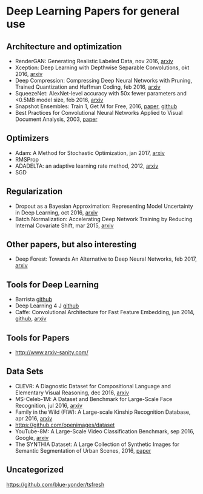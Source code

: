 # Deep Learning Papers for general use
## Architecture and optimization
* RenderGAN: Generating Realistic Labeled Data, nov 2016, [arxiv](https://arxiv.org/pdf/1611.01331v3.pdf)
* Xception:  Deep Learning with Depthwise Separable Convolutions, okt 2016, [arxiv](https://arxiv.org/pdf/1610.02357.pdf)
* Deep Compression: Compressing Deep Neural Networks with Pruning, Trained Quantization and Huffman Coding, feb 2016, [arxiv](https://arxiv.org/pdf/1510.00149v5.pdf)
* SqueezeNet: AlexNet-level accuracy with 50x fewer parameters and <0.5MB model size, feb 2016, [arxiv](https://arxiv.org/pdf/1602.07360v3)
* Snapshot Ensembles: Train 1, Get M for Free, 2016, [paper](https://github.com/sbrugman/deep-learning-papers/blob/master/papers/snapshot-ensembles-train-1-get-m-for-free.pdf), [github](https://github.com/gaohuang/SnapshotEnsemble)
* Best Practices for Convolutional Neural Networks Applied to Visual Document Analysis, 2003, [paper](https://www.microsoft.com/en-us/research/wp-content/uploads/2003/08/icdar03.pdf)

## Optimizers
* Adam: A Method for Stochastic Optimization, jan 2017, [arxiv](https://arxiv.org/pdf/1412.6980.pdf)
* RMSProp
* ADADELTA: an adaptive learning rate method, 2012, [arxiv](https://arxiv.org/pdf/1212.5701.pdf)
* SGD

## Regularization
* Dropout as a Bayesian Approximation: Representing Model Uncertainty in Deep Learning, oct 2016, [arxiv](https://arxiv.org/pdf/1506.02142)
* Batch Normalization: Accelerating Deep Network Training by Reducing Internal Covariate Shift, mar 2015, [arxiv](https://arxiv.org/pdf/1502.03167.pdf)

## Other papers, but also interesting
* Deep Forest: Towards An Alternative to Deep Neural Networks, feb 2017, [arxiv](https://arxiv.org/pdf/1702.08835)

## Tools for Deep Learning
* Barrista [github](https://github.com/classner/barrista)
* Deep Learning 4 J [github](https://github.com/deeplearning4j/deeplearning4j)
* Caffe: Convolutional Architecture for Fast Feature Embedding, jun 2014, [github](https://github.com/BVLC/caffe), [arxiv](https://arxiv.org/pdf/1408.5093v1)

## Tools for Papers
* http://www.arxiv-sanity.com/

## Data Sets
* CLEVR: A Diagnostic Dataset for Compositional Language and Elementary Visual Reasoning, dec 2016, [arxiv](https://arxiv.org/pdf/1612.06890.pdf)
* MS-Celeb-1M: A Dataset and Benchmark for Large-Scale Face Recognition, jul 2016, [arxiv](https://arxiv.org/abs/1607.08221)
* Family in the Wild (FIW): A Large-scale Kinship Recognition Database, apr 2016, [arxiv](https://arxiv.org/pdf/1604.02182v1)
* https://github.com/openimages/dataset
* YouTube-8M: A Large-Scale Video Classification Benchmark, sep 2016, Google, [arxiv](https://arxiv.org/pdf/1609.08675v1)
* The SYNTHIA Dataset: A Large Collection of Synthetic Images for Semantic Segmentation of Urban Scenes, 2016, [paper](http://www.cv-foundation.org/openaccess/content_cvpr_2016/papers/Ros_The_SYNTHIA_Dataset_CVPR_2016_paper.pdf)

## Uncategorized
https://github.com/blue-yonder/tsfresh

